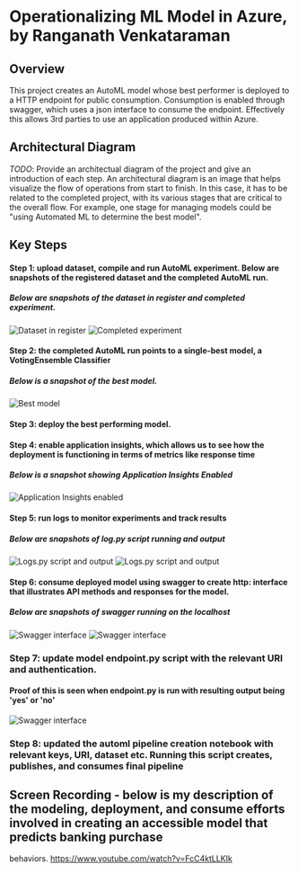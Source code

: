 
# Operationalizing ML Model in Azure, by Ranganath Venkataraman

## Overview
This project creates an AutoML model whose best performer is deployed to a HTTP endpoint for public consumption. Consumption is enabled through swagger, which uses 
a json interface to consume the endpoint. Effectively this allows 3rd parties to use an application produced within Azure.

## Architectural Diagram
*TODO*: Provide an architectual diagram of the project and give an introduction of each step. An architectural diagram is an image that helps visualize the flow of operations from start to finish. In this case, it has to be related to the completed project, with its various stages that are critical to the overall flow. For example, one stage for managing models could be "using Automated ML to determine the best model". 

## Key Steps
#### Step 1: upload dataset, compile and run AutoML experiment. Below are snapshots of the registered dataset and the completed AutoML run. 
##### Below are snapshots of the dataset in register and completed experiment.
![Dataset in register](https://github.com/Ranga2904/Second_Udacity_Proj/blob/main/Screenshot_1_Registered_Datasets_Showing_Bankmktg.png)
![Completed experiment](https://github.com/Ranga2904/Second_Udacity_Proj/blob/main/Screenshot_2_Completed_Run.png)
#### Step 2: the completed AutoML run points to a single-best model, a VotingEnsemble Classifier
##### Below is a snapshot of the best model.
![Best model](https://github.com/Ranga2904/Second_Udacity_Proj/blob/main/Screenshot_3_Best_Model.png)
#### Step 3: deploy the best performing model.
#### Step 4: enable application insights, which allows us to see how the deployment is functioning in terms of metrics like response time
##### Below is a snapshot showing Application Insights Enabled
![Application Insights enabled](https://github.com/Ranga2904/Second_Udacity_Proj/blob/main/Screenshot_4_Endpoint_ApplicationInsightsEnabled.png)
#### Step 5: run logs to monitor experiments and track results
##### Below are snapshots of log.py script running and output
![Logs.py script and output](https://github.com/Ranga2904/Second_Udacity_Proj/blob/main/Screenshot_5_running_logspy.png)
![Logs.py script and output](https://github.com/Ranga2904/Second_Udacity_Proj/blob/main/Screenshot_5_running_logspy_part_2.png)
#### Step 6: consume deployed model using swagger to create http: interface that illustrates API methods and responses for the model. 
##### Below are snapshots of swagger running on the localhost
![Swagger interface](https://github.com/Ranga2904/Second_Udacity_Proj/blob/main/Screenshot_6_swagger_localhost_methods_responses.png)
![Swagger interface](https://github.com/Ranga2904/Second_Udacity_Proj/blob/main/Screenshot_6_swagger_localhost_methods_responses_part_2.png)
### Step 7: update model endpoint.py script with the relevant URI and authentication. 
#### Proof of this is seen when endpoint.py is run with resulting output being 'yes' or 'no'
![Swagger interface](https://github.com/Ranga2904/Second_Udacity_Proj/blob/main/Screenshot_7_endpoint_script_out_showing_yes_no.png)
### Step 8: updated the automl pipeline creation notebook with relevant keys, URI, dataset etc. Running this script creates, publishes, and consumes final pipeline

## Screen Recording - below is my description of the modeling, deployment, and consume efforts involved in creating an accessible model that predicts banking purchase 
behaviors.
https://www.youtube.com/watch?v=FcC4ktLLKIk


